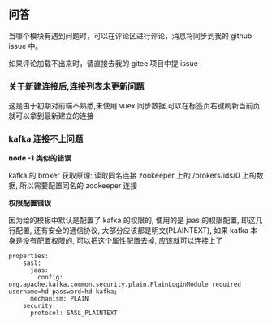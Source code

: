## 问答

当哪个模块有遇到问题时，可以在评论区进行评论，消息将同步到我的 github issue 中。

如果评论加载不出来时，请直接去我的 gitee 项目中提 issue 

### 关于新建连接后,连接列表未更新问题

这是由于初期对前端不熟悉,未使用 vuex 同步数据,可以在标签页右键刷新当前页就可以拿到最新建立的连接

### kafka 连接不上问题

**node -1 类似的错误**

kafka 的 broker 获取原理: 读取同名连接 zookeeper 上的 /brokers/ids/0 上的数据, 所以需要配置同名的 zookeeper 连接 

**权限配置错误**

因为给的模板中默认是配置了 kafka 的权限的, 使用的是 jaas 的权限配置, 即这几行配置, 还有安全的通信协议, 大部分应该都是明文(PLAINTEXT), 
如果 kafka 本身是没有配置权限的, 可以把这个属性配置去掉, 应该就可以连接上了

```
properties:
    sasl:
      jaas:
        config: org.apache.kafka.common.security.plain.PlainLoginModule required username=hd password=hd-kafka;
      mechanism: PLAIN
    security:
      protocol: SASL_PLAINTEXT
```